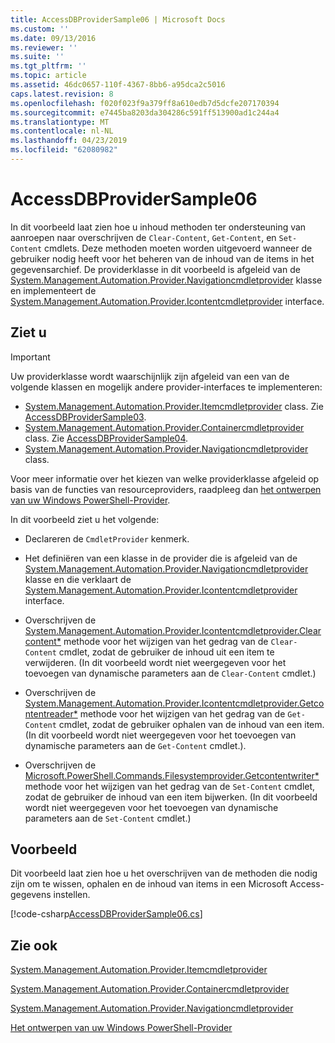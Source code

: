 ```yaml
---
title: AccessDBProviderSample06 | Microsoft Docs
ms.custom: ''
ms.date: 09/13/2016
ms.reviewer: ''
ms.suite: ''
ms.tgt_pltfrm: ''
ms.topic: article
ms.assetid: 46dc0657-110f-4367-8bb6-a95dca2c5016
caps.latest.revision: 8
ms.openlocfilehash: f020f023f9a379ff8a610edb7d5dcfe207170394
ms.sourcegitcommit: e7445ba8203da304286c591ff513900ad1c244a4
ms.translationtype: MT
ms.contentlocale: nl-NL
ms.lasthandoff: 04/23/2019
ms.locfileid: "62080982"
---
```

# <a name="accessdbprovidersample06"></a>AccessDBProviderSample06

In dit voorbeeld laat zien hoe u inhoud methoden ter ondersteuning van aanroepen naar overschrijven de `Clear-Content`, `Get-Content`, en `Set-Content` cmdlets. Deze methoden moeten worden uitgevoerd wanneer de gebruiker nodig heeft voor het beheren van de inhoud van de items in het gegevensarchief. De providerklasse in dit voorbeeld is afgeleid van de [System.Management.Automation.Provider.Navigationcmdletprovider](/dotnet/api/System.Management.Automation.Provider.NavigationCmdletProvider) klasse en implementeert de [ System.Management.Automation.Provider.Icontentcmdletprovider](/dotnet/api/System.Management.Automation.Provider.IContentCmdletProvider) interface.

## <a name="demonstrates"></a>Ziet u

> [!IMPORTANT]
> Uw providerklasse wordt waarschijnlijk zijn afgeleid van een van de volgende klassen en mogelijk andere provider-interfaces te implementeren:
>
> -   [System.Management.Automation.Provider.Itemcmdletprovider](/dotnet/api/System.Management.Automation.Provider.ItemCmdletProvider) class. Zie [AccessDBProviderSample03](./accessdbprovidersample03.md).
> -   [System.Management.Automation.Provider.Containercmdletprovider](/dotnet/api/System.Management.Automation.Provider.ContainerCmdletProvider) class. Zie [AccessDBProviderSample04](./accessdbprovidersample04.md).
> -   [System.Management.Automation.Provider.Navigationcmdletprovider](/dotnet/api/System.Management.Automation.Provider.NavigationCmdletProvider) class.
>
> Voor meer informatie over het kiezen van welke providerklasse afgeleid op basis van de functies van resourceproviders, raadpleeg dan [het ontwerpen van uw Windows PowerShell-Provider](./provider-types.md).

In dit voorbeeld ziet u het volgende:

- Declareren de `CmdletProvider` kenmerk.

- Het definiëren van een klasse in de provider die is afgeleid van de [System.Management.Automation.Provider.Navigationcmdletprovider](/dotnet/api/System.Management.Automation.Provider.NavigationCmdletProvider) klasse en die verklaart de [ System.Management.Automation.Provider.Icontentcmdletprovider](/dotnet/api/System.Management.Automation.Provider.IContentCmdletProvider) interface.

- Overschrijven de [System.Management.Automation.Provider.Icontentcmdletprovider.Clearcontent*](/dotnet/api/System.Management.Automation.Provider.IContentCmdletProvider.ClearContent) methode voor het wijzigen van het gedrag van de `Clear-Content` cmdlet, zodat de gebruiker de inhoud uit een item te verwijderen. (In dit voorbeeld wordt niet weergegeven voor het toevoegen van dynamische parameters aan de `Clear-Content` cmdlet.)

- Overschrijven de [System.Management.Automation.Provider.Icontentcmdletprovider.Getcontentreader*](/dotnet/api/System.Management.Automation.Provider.IContentCmdletProvider.GetContentReader) methode voor het wijzigen van het gedrag van de `Get-Content` cmdlet, zodat de gebruiker ophalen van de inhoud van een item. (In dit voorbeeld wordt niet weergegeven voor het toevoegen van dynamische parameters aan de `Get-Content` cmdlet.).

- Overschrijven de [Microsoft.PowerShell.Commands.Filesystemprovider.Getcontentwriter*](/dotnet/api/Microsoft.PowerShell.Commands.FileSystemProvider.GetContentWriter) methode voor het wijzigen van het gedrag van de `Set-Content` cmdlet, zodat de gebruiker de inhoud van een item bijwerken. (In dit voorbeeld wordt niet weergegeven voor het toevoegen van dynamische parameters aan de `Set-Content` cmdlet.)

## <a name="example"></a>Voorbeeld

Dit voorbeeld laat zien hoe u het overschrijven van de methoden die nodig zijn om te wissen, ophalen en de inhoud van items in een Microsoft Access-gegevens instellen.

[!code-csharp[AccessDBProviderSample06.cs](../../powershell-sdk-samples/SDK-2.0/csharp/AccessDBProviderSample06/AccessDBProviderSample06.cs#L11-L2399 "AccessDBProviderSample06.cs")]

## <a name="see-also"></a>Zie ook

[System.Management.Automation.Provider.Itemcmdletprovider](/dotnet/api/System.Management.Automation.Provider.ItemCmdletProvider)

[System.Management.Automation.Provider.Containercmdletprovider](/dotnet/api/System.Management.Automation.Provider.ContainerCmdletProvider)

[System.Management.Automation.Provider.Navigationcmdletprovider](/dotnet/api/System.Management.Automation.Provider.NavigationCmdletProvider)

[Het ontwerpen van uw Windows PowerShell-Provider](./provider-types.md)